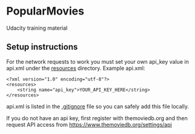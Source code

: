 # PopularMovies
Udacity training material

## Setup instructions
For the network requests to work you must set your own api_key value in api.xml under the [resources](app/src/main/res/values) directory.
Example api.xml:
```
<?xml version="1.0" encoding="utf-8"?>
<resources>
    <string name="api_key">YOUR_API_KEY_HERE</string>
</resources>
```
api.xml is listed in the [.gitignore](.gitignore#L10) file so you can safely add this file locally.

If you do not have an api key, first register with themoviedb.org and then request API access from
https://www.themoviedb.org/settings/api

